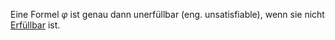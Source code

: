 Eine Formel $\varphi$ ist genau dann unerfüllbar (eng. unsatisfiable), wenn sie nicht [Erfüllbar](Erfüllbarkeit.md) ist.

